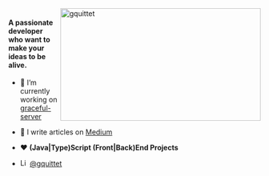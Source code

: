 <img align="right" width="400px" height="225px" src="https://github-readme-stats.vercel.app/api?username=gquittet&show_icons=true&locale=en" alt="gquittet" />

#### A passionate developer who want to make your ideas to be alive.</h3>

- 🔭 I’m currently working on [graceful-server](https://github.com/gquittet/graceful-server)

- 📝 I write articles on [Medium](https://gquittet.medium.com/)

- :heart: **(Java|Type)Script (Front|Back)End Projects**

- <img width="15px" height="15px" alt="LinkedIn logo" src="https://upload.wikimedia.org/wikipedia/commons/thumb/c/ca/LinkedIn_logo_initials.png/768px-LinkedIn_logo_initials.png" />  [@gquittet](https://www.linkedin.com/in/gquittet)
